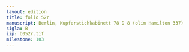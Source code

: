 ```yaml
---
layout: edition
title: folio 52r
manuscript: Berlin, Kupferstichkabinett 78 D 8 (olim Hamilton 337)
sigla: B
iip: b052r.tif
milestone: 103
---
```

